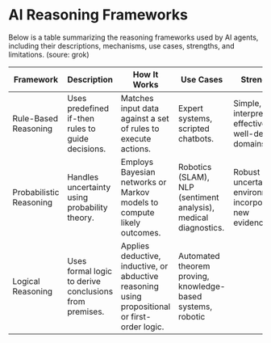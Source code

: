 # AI Reasoning Frameworks

Below is a table summarizing the reasoning frameworks used by AI agents, including their descriptions, mechanisms, use cases, strengths, and limitations. (soure: grok)

| Framework                  | Description                                                                 | How It Works                                                                                     | Use Cases                                                                 | Strengths                                                                 | Limitations                                                                 |
|----------------------------|-----------------------------------------------------------------------------|--------------------------------------------------------------------------------------------------|---------------------------------------------------------------------------|---------------------------------------------------------------------------|-----------------------------------------------------------------------------|
| Rule-Based Reasoning       | Uses predefined if-then rules to guide decisions.                           | Matches input data against a set of rules to execute actions.                                     | Expert systems, scripted chatbots.                                        | Simple, interpretable, effective in well-defined domains.                  | Struggles with uncertainty, scalability, and novel scenarios.                |
| Probabilistic Reasoning    | Handles uncertainty using probability theory.                               | Employs Bayesian networks or Markov models to compute likely outcomes.                            | Robotics (SLAM), NLP (sentiment analysis), medical diagnostics.            | Robust in uncertain environments, incorporates new evidence.               | Computationally intensive, requires accurate probability distributions.      |
| Logical Reasoning          | Uses formal logic to derive conclusions from premises.                      | Applies deductive, inductive, or abductive reasoning using propositional or first-order logic.     | Automated theorem proving, knowledge-based systems, robotic
